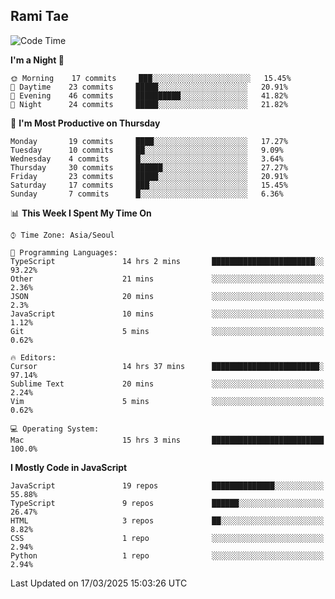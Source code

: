 ## Rami Tae

<!--START_SECTION:waka-->
![Code Time](http://img.shields.io/badge/Code%20Time-2%2C175%20hrs%2054%20mins-blue)

**I'm a Night 🦉** 

```text
🌞 Morning    17 commits     ███░░░░░░░░░░░░░░░░░░░░░░   15.45% 
🌆 Daytime    23 commits     █████░░░░░░░░░░░░░░░░░░░░   20.91% 
🌃 Evening    46 commits     ██████████░░░░░░░░░░░░░░░   41.82% 
🌙 Night      24 commits     █████░░░░░░░░░░░░░░░░░░░░   21.82%

```
📅 **I'm Most Productive on Thursday** 

```text
Monday       19 commits     ████░░░░░░░░░░░░░░░░░░░░░   17.27% 
Tuesday      10 commits     ██░░░░░░░░░░░░░░░░░░░░░░░   9.09% 
Wednesday    4 commits      █░░░░░░░░░░░░░░░░░░░░░░░░   3.64% 
Thursday     30 commits     ██████░░░░░░░░░░░░░░░░░░░   27.27% 
Friday       23 commits     █████░░░░░░░░░░░░░░░░░░░░   20.91% 
Saturday     17 commits     ███░░░░░░░░░░░░░░░░░░░░░░   15.45% 
Sunday       7 commits      █░░░░░░░░░░░░░░░░░░░░░░░░   6.36%

```


📊 **This Week I Spent My Time On** 

```text
⌚︎ Time Zone: Asia/Seoul

💬 Programming Languages: 
TypeScript               14 hrs 2 mins       ███████████████████████░░   93.22% 
Other                    21 mins             ░░░░░░░░░░░░░░░░░░░░░░░░░   2.36% 
JSON                     20 mins             ░░░░░░░░░░░░░░░░░░░░░░░░░   2.3% 
JavaScript               10 mins             ░░░░░░░░░░░░░░░░░░░░░░░░░   1.12% 
Git                      5 mins              ░░░░░░░░░░░░░░░░░░░░░░░░░   0.62%

🔥 Editors: 
Cursor                   14 hrs 37 mins      ████████████████████████░   97.14% 
Sublime Text             20 mins             ░░░░░░░░░░░░░░░░░░░░░░░░░   2.24% 
Vim                      5 mins              ░░░░░░░░░░░░░░░░░░░░░░░░░   0.62%

💻 Operating System: 
Mac                      15 hrs 3 mins       █████████████████████████   100.0%

```

**I Mostly Code in JavaScript** 

```text
JavaScript               19 repos            ██████████████░░░░░░░░░░░   55.88% 
TypeScript               9 repos             ██████░░░░░░░░░░░░░░░░░░░   26.47% 
HTML                     3 repos             ██░░░░░░░░░░░░░░░░░░░░░░░   8.82% 
CSS                      1 repo              ░░░░░░░░░░░░░░░░░░░░░░░░░   2.94% 
Python                   1 repo              ░░░░░░░░░░░░░░░░░░░░░░░░░   2.94%

```



 Last Updated on 17/03/2025 15:03:26 UTC
<!--END_SECTION:waka-->
